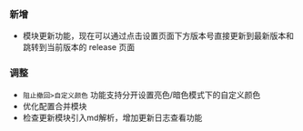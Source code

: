 ### 新增

- 模块更新功能，现在可以通过点击设置页面下方版本号直接更新到最新版本和跳转到当前版本的 release 页面

### 调整

- `阻止撤回>自定义颜色` 功能支持分开设置亮色/暗色模式下的自定义颜色
- 优化配置合并模块
- 检查更新模块引入md解析，增加更新日志查看功能